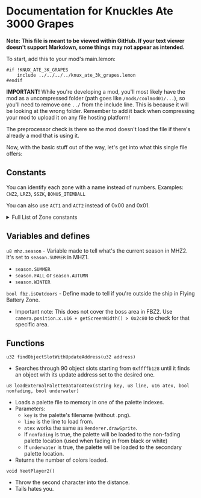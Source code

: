 # Documentation for Knuckles Ate 3000 Grapes

**Note: This file is meant to be viewed within GitHub. If your text viewer doesn't support Markdown, some things may not appear as intended.**

To start, add this to your mod's main.lemon:
```
#if !KNUX_ATE_3K_GRAPES
	include ../../../../knux_ate_3k_grapes.lemon
#endif
```

**IMPORTANT!** While you're developing a mod, you'll most likely have the mod as a uncompressed folder (path goes like `/mods/coolmod01/...`), so you'll need to remove one `../` from the include line. This is because it will be looking at the wrong folder. Remember to add it back when compressing your mod to upload it on any file hosting platform!

The preprocessor check is there so the mod doesn't load the file if there's already a mod that is using it.

Now, with the basic stuff out of the way, let's get into what this single file offers:

## Constants

You can identify each zone with a name instead of numbers.
Examples: `CNZ2`, `LRZ3`, `SSZK`, `BONUS_ITEMBALL`

You can also use `ACT1` and `ACT2` instead of 0x00 and 0x01.

<details>
<summary>Full List of Zone constants</summary>

```
ACT1 and ACT2

AIZ, AIZ1 and AIZ2

HCZ, HCZ1 and HCZ2

MGZ, MGZ1 and MGZ2

CNZ, CNZ1 and CNZ2

ICZ, ICZ1 and ICZ2

LBZ, LBZ1 and LBZ2

MHZ, MHZ1 and MHZ2

FBZ, FBZ1 and FBZ2

SOZ, SOZ1 andSOZ2

LRZ (Does not include the boss act), LRZ1, LRZ2 and LRZ3

HPZ and EMERALD_ALTAR (Hidden Palace Zone when entered through a Special Ring)

SSZ, SSZS and SSZK

DEZ (Does not include the boss act), DEZ1, DEZ2 and DEZ3

DDZ and ENDING

ALZ, BPZ, CGZ, DPZ and EMZ

BONUS_ITEMBALL, BONUS_SPHERES and BONUS_SLOT
```

</details>

## Variables and defines

`u8 mhz.season` - Variable made to tell what's the current season in MHZ2. It's set to `season.SUMMER` in MHZ1.
- `season.SUMMER`
- `season.FALL` or `season.AUTUMN`
- `season.WINTER`

`bool fbz.isOutdoors` - Define made to tell if you're outside the ship in Flying Battery Zone.
- Important note: This does not cover the boss area in FBZ2. Use `camera.position.x.u16 + getScreenWidth() > 0x2c80` to check for that specific area.

## Functions

`u32 findObjectSlotWithUpdateAddress(u32 address)`
- Searches through 90 object slots starting from `0xffffb128` until it finds an object with its update address set to the desired one.

`u8 loadExternalPaletteDataToAtex(string key, u8 line, u16 atex, bool nonfading, bool underwater)`
- Loads a palette file to memory in one of the palette indexes.
- Parameters:
	- `key` is the palette's filename (without .png).
	- `line` is the line to load from.
	- `atex` works the same as `Renderer.drawSprite`.
	- If `nonfading` is true, the palette will be loaded to the non-fading palette location (used when fading in from black or white)
	- If `underwater` is true, the palette will be loaded to the secondary palette location.
- Returns the number of colors loaded.

`void YeetPlayer2()`
- Throw the second character into the distance.
- Tails hates you.
